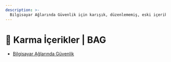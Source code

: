 ```yaml
---
description: >-
  Bilgisayar Ağlarında Güvenlik için karışık, düzenlememiş, eski içerikler
---
```


# 🎲 Karma İçerikler \| BAG

<!--YPackage.YGitbookIntegration-tarafından-otomatik-oluşturulmuştur-->

- [Bilgisayar Ağlarında Güvenlik](Bilgisayar%20A%C4%9Flar%C4%B1nda%20G%C3%BCvenlik.rar)

<!--YPackage.YGitbookIntegration-tarafından-otomatik-oluşturulmuştur-->
